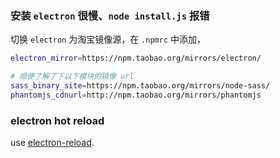 ### 安装 `electron` 很慢、`node install.js` 报错

切换 `electron` 为淘宝镜像源，在 `.npmrc` 中添加，

```bash
electron_mirror=https://npm.taobao.org/mirrors/electron/

# 顺便了解了下以下模块的镜像 url
sass_binary_site=https://npm.taobao.org/mirrors/node-sass/
phantomjs_cdnurl=http://npm.taobao.org/mirrors/phantomjs
```

### electron hot reload

use [electron-reload](https://github.com/yan-foto/electron-reload).